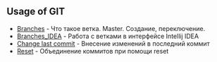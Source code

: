 ## Usage of GIT

+ [Branches](BRANCHES.md) - Что такое ветка. Master. Создание, переключение.
+ [Branches_IDEA](BRANCHES_IDEA.md) - Работа с ветками в интерфейсе Intellij IDEA
+ [Change last commit](CHANGE_LAST_COMMIT.md) - Внеcение изменений в последний коммит
+ [Reset](RESET.md) - Объединение коммитов при помощи reset